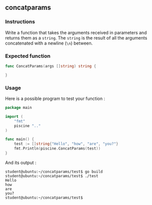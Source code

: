 ## concatparams

### Instructions

Write a function that takes the arguments received in parameters and returns them as a `string`.
The `string` is the result of all the arguments concatenated with a newline (`\n`) between.

### Expected function

```go
func ConcatParams(args []string) string {

}
```

### Usage

Here is a possible program to test your function :

```go
package main

import (
	"fmt"
	piscine ".."
)

func main() {
	test := []string{"Hello", "how", "are", "you?"}
	fmt.Println(piscine.ConcatParams(test))
}
```

And its output :

```console
student@ubuntu:~/concatparams/test$ go build
student@ubuntu:~/concatparams/test$ ./test
Hello
how
are
you?
student@ubuntu:~/concatparams/test$
```

